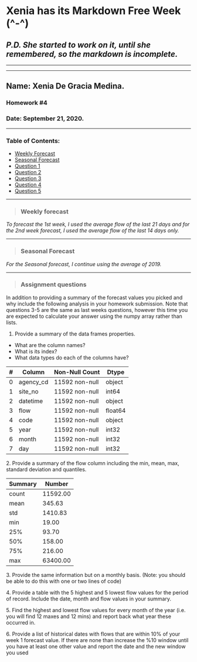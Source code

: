 
# **Xenia has its Markdown Free Week** (^-^)
## *P.D. She started to work on it, until she remembered, so the markdown is incomplete.*
---
---
## Name: Xenia De Gracia Medina.
### Homework #4
### Date: September 21, 2020.


---
### Table of Contents:
- [ Weekly Forecast](#weekly)
- [ Seasonal Forecast](#seasonal)
- [ Question 1](#Q1)
- [ Question 2](#Q2)
- [ Question 3](#Q3)
- [ Question 4](#Q4)
- [ Question 5](#Q5)

---
<a name="weekly"></a>
>### **Weekly forecast**

*To forecast the 1st week, I used the average flow of the last 21 days and for the 2nd week forecast, I used the average flow of the last 14 days only.*


---
<a name="seasonal"></a>
>### **Seasonal Forecast**

*For the Seasonal forecast, I continue using the average of 2019.*


---
>### **Assignment questions**

In addition to providing a summary of the forecast values you picked and why include the following analysis in your homework submission. Note that questions 3-5 are the same as last weeks questions, however this time you are expected to calculate your answer using the numpy array rather than lists.

<a name="Q1"></a>
1. Provide a summary of the data frames properties.
  - What are the column names?
  - What is its index?
  - What data types do each of the columns have?

| # | Column | Non-Null Count | Dtype |
|--- | ----- | -------------- | ----- | 
 0 | agency_cd| 11592 non-null | object
 1 | site_no |  11592 non-null | int64  
 2 | datetime|  11592 non-null | object 
 3 | flow |     11592 non-null | float64
 4 | code |     11592 non-null | object 
 5 | year |     11592 non-null | int32  
 6 | month|     11592 non-null | int32  
 7 | day  |     11592 non-null | int32

<a name="Q2"></a>
2. Provide a summary of the flow column including the min, mean, max, standard deviation and quantiles.

Summary | Number
------| --------
count | 11592.00
mean  |   345.63
std   |  1410.83
min   |    19.00
25%   |    93.70
50%   |   158.00
75%   |   216.00
max   | 63400.00

<a name="Q3"></a>
3. Provide the same information but on a monthly basis. (Note: you should be able to do this with one or two lines of code)

<a name="Q4"></a>
4. Provide a table with the 5 highest and 5 lowest flow
values for  the period of record. Include the date, month and flow values in your summary.

<a name="Q5"></a>
5.  Find the highest and lowest flow  values for every month of the year (i.e. you will find 12 maxes and 12 mins) and report back what year these occurred in.

<a name="Q6"></a>
6. Provide a list of historical dates with flows that are within 10% of your week 1 forecast value. If there are none than increase the %10 window until you have at least one other  value and report the date and the new window you used
